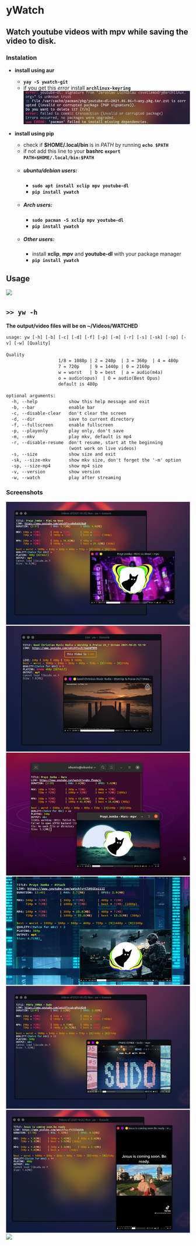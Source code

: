
# yWatch
## Watch youtube videos with mpv while saving the video to disk.

### Instalation

* **install using aur**
  * **`yay -S ywatch-git`**
  * if you get this *error* install **`archlinux-keyring`** 
![error](https://github.com/prayzjomba/kajhdfhakldfl/blob/main/sc/error.png)

* **install using pip**
  + check if **$HOME/.local/bin** is in *PATH* by running **`echo $PATH`**
  + if not add this line to your **bashrc** **`export PATH=$HOME/.local/bin:$PATH`**

  * ##### ubuntu/debian users:

    * **`sudo apt install xclip mpv youtube-dl`**
    * **`pip install ywatch`**

  * ##### Arch users:

    * **`sudo pacman -S xclip mpv youtube-dl`**
    * **`pip install ywatch`**
 
  * ##### Other users:
    * install **xclip**, **mpv** and **youtube-dl** with your package manager 
    * **`pip install ywatch`**


## Usage

![](https://github.com/prayzjomba/kajhdfhakldfl/blob/main/sc/usage.gif)
## `>> yw -h`
**The output/video files will be on ~/Videos/WATCHED**

	usage: yw [-h] [-b] [-c] [-d] [-f] [-p] [-m] [-r] [-s] [-sk] [-sp] [-v] [-w] [Quality]

 	Quality
                        1/8 = 1080p | 2 = 240p  | 3 = 360p  | 4 = 480p
                        7 = 720p    | 9 = 1440p | 0 = 2160p
                        w = worst   | b = best  | a = audio(m4a)
                        o = audio(opus)  | O = audio(Best Opus)
                        default is 480p

	optional arguments:
	  -h, --help            show this help message and exit
	  -b, --bar             enable bar
	  -c, --disable-clear   don't clear the screen
	  -d, --dir             save to current directory
	  -f, --fullscreen      enable fullscreen
	  -p, --playonly        play only, don't save
	  -m, --mkv             play mkv, default is mp4
	  -r, --disable-resume  don't resume, start at the beginning
	                        (wont work on live videos)
	  -s, --size            show size and exit
	  -sk, --size-mkv       show mkv size, don't forget the '-m' option
	  -sp, --size-mp4       show mp4 size
	  -v, --version         show version
	  -w, --watch           play after streaming

### Screenshots
![](https://github.com/prayzjomba/kajhdfhakldfl/blob/main/sc/1.png)
![](https://github.com/prayzjomba/kajhdfhakldfl/blob/main/sc/2.png)
![](https://github.com/prayzjomba/kajhdfhakldfl/blob/main/sc/3.png)
![](https://github.com/prayzjomba/kajhdfhakldfl/blob/main/sc/4.png)
![](https://github.com/prayzjomba/kajhdfhakldfl/blob/main/sc/5.png)
![](https://github.com/prayzjomba/kajhdfhakldfl/blob/main/sc/6.png)
![](https://github.com/prayzjomba/kajhdfhakldfl/blob/main/sc/7.png)






